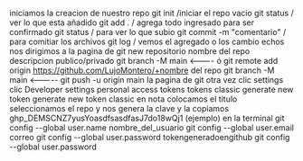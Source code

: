 iniciamos la creacion de nuestro repo 
git init /iniciar el repo vacio
git status / ver lo que esta añadido
git add . / agrega todo ingresado para ser confirmado
git status / para ver lo que subio
git commit -m "comentario" / para comitiar los archivos
git log / vemos el agregado o los cambio echos
nos dirigimos a la pagina de git
new repositorio
nombre del repo
descripcion 
publico/privado
git branch -M main <---- ó
git remote add origin https://github.com/LujoMontero/+nombre del repo
git branch -M main <-----
git push -u origin main
la pagina de git otra vez
clic settings
clic Developer settings
personal access tokens
tokens classic
generate new token
generate new token classic
en nota colocamos el titulo
seleccionamos el repo
y nos genera la clave y la copiamos
ghp_DEMSCNZ7yusYoasdfsasdfasJ7do18wQj1 (ejemplo)
en la terminal
git config --global user.name nombre_del_usuario
git config --global user.email correo
git config --global user.password tokengeneradoengithub
git config --global user.password 
